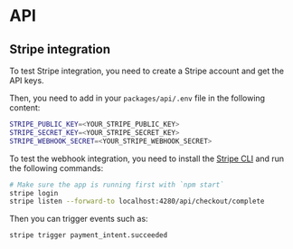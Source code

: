 # API

## Stripe integration

To test Stripe integration, you need to create a Stripe account and get the API keys.

Then, you need to add in your `packages/api/.env` file in the following content:

```bash
STRIPE_PUBLIC_KEY=<YOUR_STRIPE_PUBLIC_KEY>
STRIPE_SECRET_KEY=<YOUR_STRIPE_SECRET_KEY>
STRIPE_WEBHOOK_SECRET=<YOUR_STRIPE_WEBHOOK_SECRET>
```

To test the webhook integration, you need to install the [Stripe CLI](https://stripe.com/docs/stripe-cli) and run the following commands:

```bash
# Make sure the app is running first with `npm start`
stripe login
stripe listen --forward-to localhost:4280/api/checkout/complete
```

Then you can trigger events such as:

```bash
stripe trigger payment_intent.succeeded
```

